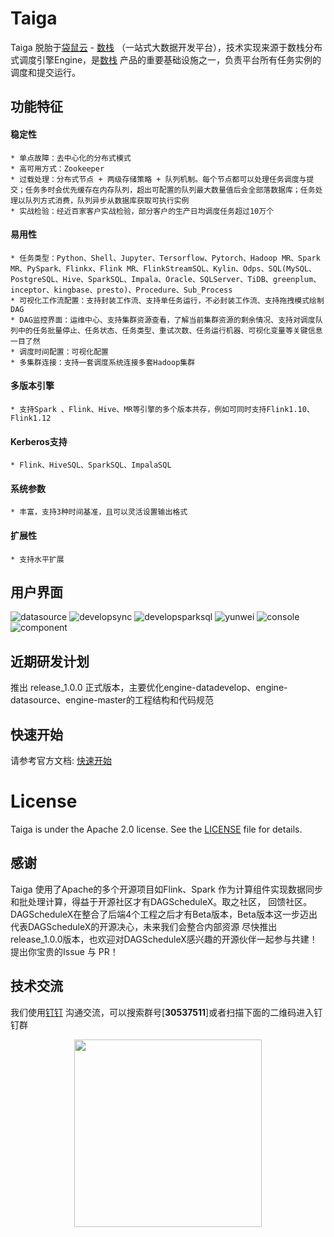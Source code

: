 # Taiga

Taiga 脱胎于[袋鼠云](https://www.dtstack.com/) - [数栈](https://www.dtstack.com/dtinsight/) （一站式大数据开发平台），技术实现来源于数栈分布式调度引擎Engine，是[数栈](https://www.dtstack.com/dtinsight/) 产品的重要基础设施之一，负责平台所有任务实例的调度和提交运行。

## 功能特征

#### 稳定性
    * 单点故障：去中心化的分布式模式
    * 高可用方式：Zookeeper
    * 过载处理：分布式节点 + 两级存储策略 + 队列机制。每个节点都可以处理任务调度与提交；任务多时会优先缓存在内存队列，超出可配置的队列最大数量值后会全部落数据库；任务处理以队列方式消费，队列异步从数据库获取可执行实例
    * 实战检验：经近百家客户实战检验，部分客户的生产日均调度任务超过10万个
    
#### 易用性
    * 任务类型：Python、Shell、Jupyter、Tersorflow、Pytorch、Hadoop MR、Spark MR、PySpark、Flinkx、Flink MR、FlinkStreamSQL、Kylin、Odps、SQL(MySQL、PostgreSQL、Hive、SparkSQL、Impala、Oracle、SQLServer、TiDB、greenplum、inceptor、kingbase、presto)、Procedure、Sub_Process
    * 可视化工作流配置：支持封装工作流、支持单任务运行，不必封装工作流、支持拖拽模式绘制DAG
    * DAG监控界面：运维中心、支持集群资源查看，了解当前集群资源的剩余情况、支持对调度队列中的任务批量停止、任务状态、任务类型、重试次数、任务运行机器、可视化变量等关键信息一目了然
    * 调度时间配置：可视化配置
    * 多集群连接：支持一套调度系统连接多套Hadoop集群

#### 多版本引擎
    * 支持Spark 、Flink、Hive、MR等引擎的多个版本共存，例如可同时支持Flink1.10、Flink1.12
   
#### Kerberos支持
    * Flink、HiveSQL、SparkSQL、ImpalaSQL

#### 系统参数
    * 丰富，支持3种时间基准，且可以灵活设置输出格式
   
#### 扩展性
    * 支持水平扩展   


## 用户界面
![datasource](docs/readme/datasource.png)
![developsync](docs/readme/developsync.png)
![developsparksql](docs/readme/developsparksql.png)
![yunwei](docs/readme/yunwei.png)
![console](docs/readme/console.png)
![component](docs/readme/component.png)


## 近期研发计划
推出 release_1.0.0 正式版本，主要优化engine-datadevelop、engine-datasource、engine-master的工程结构和代码规范


## 快速开始

请参考官方文档: [快速开始](docs/quickstart/quicklystart.md)

# License

Taiga is under the Apache 2.0 license. See
the [LICENSE](http://www.apache.org/licenses/LICENSE-2.0) file for details.

## 感谢
Taiga 使用了Apache的多个开源项目如Flink、Spark 作为计算组件实现数据同步和批处理计算，得益于开源社区才有DAGScheduleX。取之社区，
回馈社区。DAGScheduleX在整合了后端4个工程之后才有Beta版本，Beta版本这一步迈出代表DAGScheduleX的开源决心，未来我们会整合内部资源
尽快推出release_1.0.0版本，也欢迎对DAGScheduleX感兴趣的开源伙伴一起参与共建！提出你宝贵的Issue 与 PR！

## 技术交流
我们使用[钉钉](https://www.dingtalk.com/) 沟通交流，可以搜索群号[**30537511**]或者扫描下面的二维码进入钉钉群
<div align=center> 
 <img src=docs/readme/ding.jpeg width=300 />
</div>

